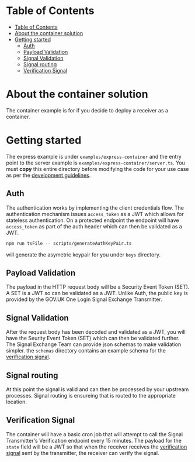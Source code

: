 # Table of Contents

- [Table of Contents](#table-of-contents)
- [About the container solution](#about-the-container-solution)
- [Getting started](#getting-started)
  - [Auth](#auth)
  - [Payload Validation](#payload-validation)
  - [Signal Validation](#signal-validation)
  - [Signal routing](#signal-routing)
  - [Verification Signal](#verification-signal)

# About the container solution

The container example is for if you decide to deploy a receiver as a container.

# Getting started

The express example is under `examples/express-container` and the entry point to the server example is `examples/express-container/server.ts`. You must **copy** this entire directory before modifying the code for your use case as per the [development guidelines](README.md#development-guidelines).

## Auth

The authentication works by implementing the client credentials flow. The authentication mechanism issues `access_token` as a JWT which allows for stateless authentication. On a protected endpoint the endpoint will have `access_token` as part of the auth header which can then be validated as a JWT.

```bash
npm run tsFile -- scripts/generateAuthKeyPair.ts
```

will generate the asymetric keypair for you under `keys` directory.

## Payload Validation

The payload in the HTTP request body will be a Security Event Token (SET). A SET is a JWT so can be validated as a JWT. Unlike Auth, the public key is provided by the GOV.UK One Login Signal Exchange Transmitter.

## Signal Validation

After the request body has been decoded and validated as a JWT, you will have the Seurity Event Token (SET) which can then be validated further. The Signal Exchange Team can provide json schemas to make validation simpler. the `schemas` directory contains an example schema for the [verification signal](https://openid.net/specs/openid-sharedsignals-framework-1_0.html#name-verification).

## Signal routing

At this point the signal is valid and can then be processed by your upstream processes. Signal routing is ensureing that is routed to the appropriate location.

## Verification Signal

The container will have a basic cron job that will attempt to call the Signal Transmitter's Verification endpoint every 15 minutes. The payload for the `state` field will be a JWT so that when the receiver receives the [verification signal](https://openid.net/specs/openid-sharedsignals-framework-1_0.html#name-verification) sent by the transmitter, the receiver can verify the signal.
